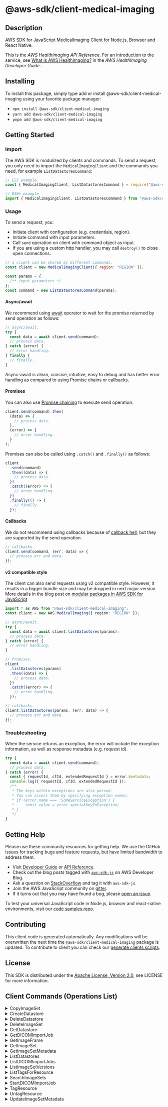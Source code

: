 <!-- generated file, do not edit directly -->

# @aws-sdk/client-medical-imaging

## Description

AWS SDK for JavaScript MedicalImaging Client for Node.js, Browser and React Native.

<p>This is the <i>AWS HealthImaging API Reference</i>. For an introduction to the service, see <a href="https://docs.aws.amazon.com/healthimaging/latest/devguide/what-is.html">What is AWS HealthImaging?</a> in the <i>AWS HealthImaging Developer Guide</i>.</p>

## Installing

To install this package, simply type add or install @aws-sdk/client-medical-imaging
using your favorite package manager:

- `npm install @aws-sdk/client-medical-imaging`
- `yarn add @aws-sdk/client-medical-imaging`
- `pnpm add @aws-sdk/client-medical-imaging`

## Getting Started

### Import

The AWS SDK is modulized by clients and commands.
To send a request, you only need to import the `MedicalImagingClient` and
the commands you need, for example `ListDatastoresCommand`:

```js
// ES5 example
const { MedicalImagingClient, ListDatastoresCommand } = require("@aws-sdk/client-medical-imaging");
```

```ts
// ES6+ example
import { MedicalImagingClient, ListDatastoresCommand } from "@aws-sdk/client-medical-imaging";
```

### Usage

To send a request, you:

- Initiate client with configuration (e.g. credentials, region).
- Initiate command with input parameters.
- Call `send` operation on client with command object as input.
- If you are using a custom http handler, you may call `destroy()` to close open connections.

```js
// a client can be shared by different commands.
const client = new MedicalImagingClient({ region: "REGION" });

const params = {
  /** input parameters */
};
const command = new ListDatastoresCommand(params);
```

#### Async/await

We recommend using [await](https://developer.mozilla.org/en-US/docs/Web/JavaScript/Reference/Operators/await)
operator to wait for the promise returned by send operation as follows:

```js
// async/await.
try {
  const data = await client.send(command);
  // process data.
} catch (error) {
  // error handling.
} finally {
  // finally.
}
```

Async-await is clean, concise, intuitive, easy to debug and has better error handling
as compared to using Promise chains or callbacks.

#### Promises

You can also use [Promise chaining](https://developer.mozilla.org/en-US/docs/Web/JavaScript/Guide/Using_promises#chaining)
to execute send operation.

```js
client.send(command).then(
  (data) => {
    // process data.
  },
  (error) => {
    // error handling.
  }
);
```

Promises can also be called using `.catch()` and `.finally()` as follows:

```js
client
  .send(command)
  .then((data) => {
    // process data.
  })
  .catch((error) => {
    // error handling.
  })
  .finally(() => {
    // finally.
  });
```

#### Callbacks

We do not recommend using callbacks because of [callback hell](http://callbackhell.com/),
but they are supported by the send operation.

```js
// callbacks.
client.send(command, (err, data) => {
  // process err and data.
});
```

#### v2 compatible style

The client can also send requests using v2 compatible style.
However, it results in a bigger bundle size and may be dropped in next major version. More details in the blog post
on [modular packages in AWS SDK for JavaScript](https://aws.amazon.com/blogs/developer/modular-packages-in-aws-sdk-for-javascript/)

```ts
import * as AWS from "@aws-sdk/client-medical-imaging";
const client = new AWS.MedicalImaging({ region: "REGION" });

// async/await.
try {
  const data = await client.listDatastores(params);
  // process data.
} catch (error) {
  // error handling.
}

// Promises.
client
  .listDatastores(params)
  .then((data) => {
    // process data.
  })
  .catch((error) => {
    // error handling.
  });

// callbacks.
client.listDatastores(params, (err, data) => {
  // process err and data.
});
```

### Troubleshooting

When the service returns an exception, the error will include the exception information,
as well as response metadata (e.g. request id).

```js
try {
  const data = await client.send(command);
  // process data.
} catch (error) {
  const { requestId, cfId, extendedRequestId } = error.$metadata;
  console.log({ requestId, cfId, extendedRequestId });
  /**
   * The keys within exceptions are also parsed.
   * You can access them by specifying exception names:
   * if (error.name === 'SomeServiceException') {
   *     const value = error.specialKeyInException;
   * }
   */
}
```

## Getting Help

Please use these community resources for getting help.
We use the GitHub issues for tracking bugs and feature requests, but have limited bandwidth to address them.

- Visit [Developer Guide](https://docs.aws.amazon.com/sdk-for-javascript/v3/developer-guide/welcome.html)
  or [API Reference](https://docs.aws.amazon.com/AWSJavaScriptSDK/v3/latest/index.html).
- Check out the blog posts tagged with [`aws-sdk-js`](https://aws.amazon.com/blogs/developer/tag/aws-sdk-js/)
  on AWS Developer Blog.
- Ask a question on [StackOverflow](https://stackoverflow.com/questions/tagged/aws-sdk-js) and tag it with `aws-sdk-js`.
- Join the AWS JavaScript community on [gitter](https://gitter.im/aws/aws-sdk-js-v3).
- If it turns out that you may have found a bug, please [open an issue](https://github.com/aws/aws-sdk-js-v3/issues/new/choose).

To test your universal JavaScript code in Node.js, browser and react-native environments,
visit our [code samples repo](https://github.com/aws-samples/aws-sdk-js-tests).

## Contributing

This client code is generated automatically. Any modifications will be overwritten the next time the `@aws-sdk/client-medical-imaging` package is updated.
To contribute to client you can check our [generate clients scripts](https://github.com/aws/aws-sdk-js-v3/tree/main/scripts/generate-clients).

## License

This SDK is distributed under the
[Apache License, Version 2.0](http://www.apache.org/licenses/LICENSE-2.0),
see LICENSE for more information.

## Client Commands (Operations List)

<details>
<summary>
CopyImageSet
</summary>

[Command API Reference](https://docs.aws.amazon.com/AWSJavaScriptSDK/v3/latest/client/medical-imaging/command/CopyImageSetCommand/) / [Input](https://docs.aws.amazon.com/AWSJavaScriptSDK/v3/latest/Package/-aws-sdk-client-medical-imaging/Interface/CopyImageSetCommandInput/) / [Output](https://docs.aws.amazon.com/AWSJavaScriptSDK/v3/latest/Package/-aws-sdk-client-medical-imaging/Interface/CopyImageSetCommandOutput/)

</details>
<details>
<summary>
CreateDatastore
</summary>

[Command API Reference](https://docs.aws.amazon.com/AWSJavaScriptSDK/v3/latest/client/medical-imaging/command/CreateDatastoreCommand/) / [Input](https://docs.aws.amazon.com/AWSJavaScriptSDK/v3/latest/Package/-aws-sdk-client-medical-imaging/Interface/CreateDatastoreCommandInput/) / [Output](https://docs.aws.amazon.com/AWSJavaScriptSDK/v3/latest/Package/-aws-sdk-client-medical-imaging/Interface/CreateDatastoreCommandOutput/)

</details>
<details>
<summary>
DeleteDatastore
</summary>

[Command API Reference](https://docs.aws.amazon.com/AWSJavaScriptSDK/v3/latest/client/medical-imaging/command/DeleteDatastoreCommand/) / [Input](https://docs.aws.amazon.com/AWSJavaScriptSDK/v3/latest/Package/-aws-sdk-client-medical-imaging/Interface/DeleteDatastoreCommandInput/) / [Output](https://docs.aws.amazon.com/AWSJavaScriptSDK/v3/latest/Package/-aws-sdk-client-medical-imaging/Interface/DeleteDatastoreCommandOutput/)

</details>
<details>
<summary>
DeleteImageSet
</summary>

[Command API Reference](https://docs.aws.amazon.com/AWSJavaScriptSDK/v3/latest/client/medical-imaging/command/DeleteImageSetCommand/) / [Input](https://docs.aws.amazon.com/AWSJavaScriptSDK/v3/latest/Package/-aws-sdk-client-medical-imaging/Interface/DeleteImageSetCommandInput/) / [Output](https://docs.aws.amazon.com/AWSJavaScriptSDK/v3/latest/Package/-aws-sdk-client-medical-imaging/Interface/DeleteImageSetCommandOutput/)

</details>
<details>
<summary>
GetDatastore
</summary>

[Command API Reference](https://docs.aws.amazon.com/AWSJavaScriptSDK/v3/latest/client/medical-imaging/command/GetDatastoreCommand/) / [Input](https://docs.aws.amazon.com/AWSJavaScriptSDK/v3/latest/Package/-aws-sdk-client-medical-imaging/Interface/GetDatastoreCommandInput/) / [Output](https://docs.aws.amazon.com/AWSJavaScriptSDK/v3/latest/Package/-aws-sdk-client-medical-imaging/Interface/GetDatastoreCommandOutput/)

</details>
<details>
<summary>
GetDICOMImportJob
</summary>

[Command API Reference](https://docs.aws.amazon.com/AWSJavaScriptSDK/v3/latest/client/medical-imaging/command/GetDICOMImportJobCommand/) / [Input](https://docs.aws.amazon.com/AWSJavaScriptSDK/v3/latest/Package/-aws-sdk-client-medical-imaging/Interface/GetDICOMImportJobCommandInput/) / [Output](https://docs.aws.amazon.com/AWSJavaScriptSDK/v3/latest/Package/-aws-sdk-client-medical-imaging/Interface/GetDICOMImportJobCommandOutput/)

</details>
<details>
<summary>
GetImageFrame
</summary>

[Command API Reference](https://docs.aws.amazon.com/AWSJavaScriptSDK/v3/latest/client/medical-imaging/command/GetImageFrameCommand/) / [Input](https://docs.aws.amazon.com/AWSJavaScriptSDK/v3/latest/Package/-aws-sdk-client-medical-imaging/Interface/GetImageFrameCommandInput/) / [Output](https://docs.aws.amazon.com/AWSJavaScriptSDK/v3/latest/Package/-aws-sdk-client-medical-imaging/Interface/GetImageFrameCommandOutput/)

</details>
<details>
<summary>
GetImageSet
</summary>

[Command API Reference](https://docs.aws.amazon.com/AWSJavaScriptSDK/v3/latest/client/medical-imaging/command/GetImageSetCommand/) / [Input](https://docs.aws.amazon.com/AWSJavaScriptSDK/v3/latest/Package/-aws-sdk-client-medical-imaging/Interface/GetImageSetCommandInput/) / [Output](https://docs.aws.amazon.com/AWSJavaScriptSDK/v3/latest/Package/-aws-sdk-client-medical-imaging/Interface/GetImageSetCommandOutput/)

</details>
<details>
<summary>
GetImageSetMetadata
</summary>

[Command API Reference](https://docs.aws.amazon.com/AWSJavaScriptSDK/v3/latest/client/medical-imaging/command/GetImageSetMetadataCommand/) / [Input](https://docs.aws.amazon.com/AWSJavaScriptSDK/v3/latest/Package/-aws-sdk-client-medical-imaging/Interface/GetImageSetMetadataCommandInput/) / [Output](https://docs.aws.amazon.com/AWSJavaScriptSDK/v3/latest/Package/-aws-sdk-client-medical-imaging/Interface/GetImageSetMetadataCommandOutput/)

</details>
<details>
<summary>
ListDatastores
</summary>

[Command API Reference](https://docs.aws.amazon.com/AWSJavaScriptSDK/v3/latest/client/medical-imaging/command/ListDatastoresCommand/) / [Input](https://docs.aws.amazon.com/AWSJavaScriptSDK/v3/latest/Package/-aws-sdk-client-medical-imaging/Interface/ListDatastoresCommandInput/) / [Output](https://docs.aws.amazon.com/AWSJavaScriptSDK/v3/latest/Package/-aws-sdk-client-medical-imaging/Interface/ListDatastoresCommandOutput/)

</details>
<details>
<summary>
ListDICOMImportJobs
</summary>

[Command API Reference](https://docs.aws.amazon.com/AWSJavaScriptSDK/v3/latest/client/medical-imaging/command/ListDICOMImportJobsCommand/) / [Input](https://docs.aws.amazon.com/AWSJavaScriptSDK/v3/latest/Package/-aws-sdk-client-medical-imaging/Interface/ListDICOMImportJobsCommandInput/) / [Output](https://docs.aws.amazon.com/AWSJavaScriptSDK/v3/latest/Package/-aws-sdk-client-medical-imaging/Interface/ListDICOMImportJobsCommandOutput/)

</details>
<details>
<summary>
ListImageSetVersions
</summary>

[Command API Reference](https://docs.aws.amazon.com/AWSJavaScriptSDK/v3/latest/client/medical-imaging/command/ListImageSetVersionsCommand/) / [Input](https://docs.aws.amazon.com/AWSJavaScriptSDK/v3/latest/Package/-aws-sdk-client-medical-imaging/Interface/ListImageSetVersionsCommandInput/) / [Output](https://docs.aws.amazon.com/AWSJavaScriptSDK/v3/latest/Package/-aws-sdk-client-medical-imaging/Interface/ListImageSetVersionsCommandOutput/)

</details>
<details>
<summary>
ListTagsForResource
</summary>

[Command API Reference](https://docs.aws.amazon.com/AWSJavaScriptSDK/v3/latest/client/medical-imaging/command/ListTagsForResourceCommand/) / [Input](https://docs.aws.amazon.com/AWSJavaScriptSDK/v3/latest/Package/-aws-sdk-client-medical-imaging/Interface/ListTagsForResourceCommandInput/) / [Output](https://docs.aws.amazon.com/AWSJavaScriptSDK/v3/latest/Package/-aws-sdk-client-medical-imaging/Interface/ListTagsForResourceCommandOutput/)

</details>
<details>
<summary>
SearchImageSets
</summary>

[Command API Reference](https://docs.aws.amazon.com/AWSJavaScriptSDK/v3/latest/client/medical-imaging/command/SearchImageSetsCommand/) / [Input](https://docs.aws.amazon.com/AWSJavaScriptSDK/v3/latest/Package/-aws-sdk-client-medical-imaging/Interface/SearchImageSetsCommandInput/) / [Output](https://docs.aws.amazon.com/AWSJavaScriptSDK/v3/latest/Package/-aws-sdk-client-medical-imaging/Interface/SearchImageSetsCommandOutput/)

</details>
<details>
<summary>
StartDICOMImportJob
</summary>

[Command API Reference](https://docs.aws.amazon.com/AWSJavaScriptSDK/v3/latest/client/medical-imaging/command/StartDICOMImportJobCommand/) / [Input](https://docs.aws.amazon.com/AWSJavaScriptSDK/v3/latest/Package/-aws-sdk-client-medical-imaging/Interface/StartDICOMImportJobCommandInput/) / [Output](https://docs.aws.amazon.com/AWSJavaScriptSDK/v3/latest/Package/-aws-sdk-client-medical-imaging/Interface/StartDICOMImportJobCommandOutput/)

</details>
<details>
<summary>
TagResource
</summary>

[Command API Reference](https://docs.aws.amazon.com/AWSJavaScriptSDK/v3/latest/client/medical-imaging/command/TagResourceCommand/) / [Input](https://docs.aws.amazon.com/AWSJavaScriptSDK/v3/latest/Package/-aws-sdk-client-medical-imaging/Interface/TagResourceCommandInput/) / [Output](https://docs.aws.amazon.com/AWSJavaScriptSDK/v3/latest/Package/-aws-sdk-client-medical-imaging/Interface/TagResourceCommandOutput/)

</details>
<details>
<summary>
UntagResource
</summary>

[Command API Reference](https://docs.aws.amazon.com/AWSJavaScriptSDK/v3/latest/client/medical-imaging/command/UntagResourceCommand/) / [Input](https://docs.aws.amazon.com/AWSJavaScriptSDK/v3/latest/Package/-aws-sdk-client-medical-imaging/Interface/UntagResourceCommandInput/) / [Output](https://docs.aws.amazon.com/AWSJavaScriptSDK/v3/latest/Package/-aws-sdk-client-medical-imaging/Interface/UntagResourceCommandOutput/)

</details>
<details>
<summary>
UpdateImageSetMetadata
</summary>

[Command API Reference](https://docs.aws.amazon.com/AWSJavaScriptSDK/v3/latest/client/medical-imaging/command/UpdateImageSetMetadataCommand/) / [Input](https://docs.aws.amazon.com/AWSJavaScriptSDK/v3/latest/Package/-aws-sdk-client-medical-imaging/Interface/UpdateImageSetMetadataCommandInput/) / [Output](https://docs.aws.amazon.com/AWSJavaScriptSDK/v3/latest/Package/-aws-sdk-client-medical-imaging/Interface/UpdateImageSetMetadataCommandOutput/)

</details>
